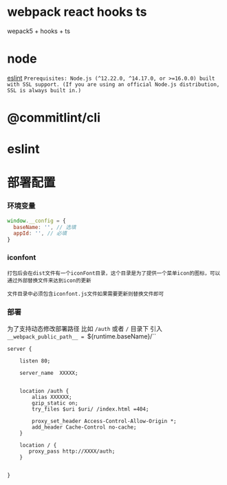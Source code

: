 # webpack react hooks ts

wepack5 + hooks + ts

# node
[eslint](https://www.npmjs.com/package/eslint)  `Prerequisites: Node.js (^12.22.0, ^14.17.0, or >=16.0.0) built with SSL support. (If you are using an official Node.js distribution, SSL is always built in.)`

 # @commitlint/cli
 
 # eslint

# 部署配置

### 环境变量

```javascript
window.__config = {
  baseName: '', // 选填
  appId: '', // 必填
}

```


### iconfont
`打包后会在dist文件有一个iconFont目录，这个目录是为了提供一个菜单icon的图标，可以通过外部替换文件来达到icon的更新`

`文件目录中必须包含iconfont.js文件如果需要更新则替换文件即可`

### 部署
为了支持动态修改部署路径 比如 `/auth` 或者 `/` 目录下 引入`__webpack_public_path__ = `${runtime.baseName}/``
```nginx
server {

    listen 80;

    server_name  XXXXX;


    location /auth {
        alias XXXXXX;
        gzip_static on;
        try_files $uri $uri/ /index.html =404;

        proxy_set_header Access-Control-Allow-Origin *;
        add_header Cache-Control no-cache;
    }

    location / {
       proxy_pass http://XXXX/auth;
    }


}

```

